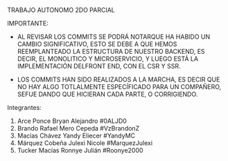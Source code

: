 TRABAJO AUTONOMO 2DO PARCIAL

IMPORTANTE:

- AL REVISAR LOS COMMITS SE PODRÁ NOTARQUE HA HABIDO UN CAMBIO SIGNIFICATIVO, ESTO SE DEBE A QUE HEMOS REEMPLANTEADO LA ESTRUCTURA DE NUESTRO BACKEND, ES DECIR, EL  MONOLITICO Y MICROSERVICIO, Y LUEGO ESTÁ LA IMPLEMENTACIÓN DELFRONT END, CON EL CSR Y SSR.

- LOS COMMITS HAN SIDO  REALIZADOS A LA MARCHA, ES DECIR QUE NO HAY ALGO TOTLALMENTE ESPECÍFICADO PARA UN COMPAÑERO, SEFUE DANDO QUE HICIERAN CADA PARTE, O CORRIGIENDO.

Integrantes:
  1. Arce Ponce Bryan Alejandro #0ALJD0
  2. Brando Rafael Mero Cepeda #VzBrandonZ
  3. Macías Chávez Yandy Eliecer #YandyMC
  4. Márquez Cobeña Julexi Nicole #MarquezJulexi
  5. Tucker Macías Ronnye Julián #Roonye2000
